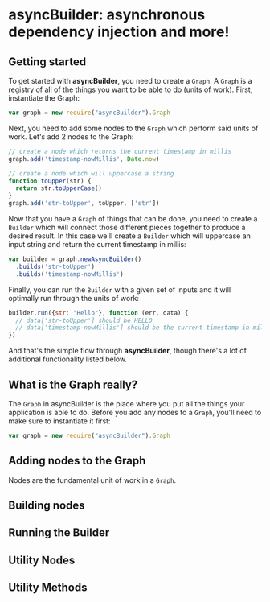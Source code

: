 asyncBuilder: asynchronous dependency injection and more!
==================================

Getting started
-------

To get started with **asyncBuilder**, you need to create a `Graph`. A `Graph` is a registry of all of the things you want to be able to do (units of work). First, instantiate the Graph:

```javascript
var graph = new require("asyncBuilder").Graph
```

Next, you need to add some nodes to the `Graph` which perform said units of work. Let's add 2 nodes to the Graph:

```javascript
// create a node which returns the current timestamp in millis
graph.add('timestamp-nowMillis', Date.now)

// create a node which will uppercase a string
function toUpper(str) {
  return str.toUpperCase()
}
graph.add('str-toUpper', toUpper, ['str'])
```

Now that you have a `Graph` of things that can be done, you need to create a `Builder` which will connect those different pieces together to produce a desired result. In this case we'll create a `Builder` which will uppercase an input string and return the current timestamp in millis:

```javascript
var builder = graph.newAsyncBuilder()
  .builds('str-toUpper')
  .builds('timestamp-nowMillis')
```

Finally, you can run the `Builder` with a given set of inputs and it will optimally run through the units of work:

```javascript
builder.run({str: "Hello"}, function (err, data) {
  // data['str-toUpper'] should be HELLO
  // data['timestamp-nowMillis'] should be the current timestamp in millis
})
```

And that's the simple flow through **asyncBuilder**, though there's a lot of additional functionality listed below.

What is the Graph really?
-------

The `Graph` in asyncBuilder is the place where you put all the things your application is able to do. Before you add any nodes to a `Graph`, you'll need to make sure to instantiate it first:

```javascript
var graph = new require("asyncBuilder").Graph
```

Adding nodes to the Graph
-------

Nodes are the fundamental unit of work in a `Graph`.

Building nodes
-------

Running the Builder
-------

Utility Nodes
-------

Utility Methods
-------